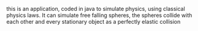 this is an application, coded in java to simulate physics, using classical physics laws.
It can simulate free falling spheres, the spheres collide with each other and every stationary object as a perfectly elastic collision

